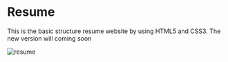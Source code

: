 # Resume
This is the basic structure resume website by using HTML5 and CSS3. The new version will coming soon

![resume](https://user-images.githubusercontent.com/68180592/122927068-b2992900-d392-11eb-8094-876db30b739b.jpg)

